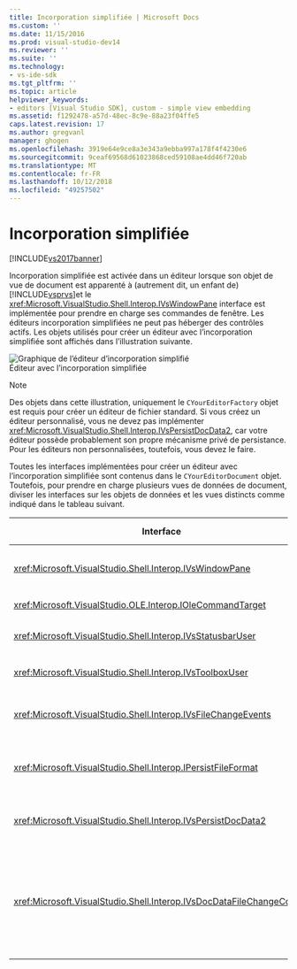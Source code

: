 ```yaml
---
title: Incorporation simplifiée | Microsoft Docs
ms.custom: ''
ms.date: 11/15/2016
ms.prod: visual-studio-dev14
ms.reviewer: ''
ms.suite: ''
ms.technology:
- vs-ide-sdk
ms.tgt_pltfrm: ''
ms.topic: article
helpviewer_keywords:
- editors [Visual Studio SDK], custom - simple view embedding
ms.assetid: f1292478-a57d-48ec-8c9e-88a23f04ffe5
caps.latest.revision: 17
ms.author: gregvanl
manager: ghogen
ms.openlocfilehash: 3919e64e9ce8a3e343a9ebba997a178f4f4230e6
ms.sourcegitcommit: 9ceaf69568d61023868ced59108ae4dd46f720ab
ms.translationtype: MT
ms.contentlocale: fr-FR
ms.lasthandoff: 10/12/2018
ms.locfileid: "49257502"
---
```

# <a name="simplified-embedding"></a>Incorporation simplifiée
[!INCLUDE[vs2017banner](../includes/vs2017banner.md)]

Incorporation simplifiée est activée dans un éditeur lorsque son objet de vue de document est apparenté à (autrement dit, un enfant de) [!INCLUDE[vsprvs](../includes/vsprvs-md.md)]et le <xref:Microsoft.VisualStudio.Shell.Interop.IVsWindowPane> interface est implémentée pour prendre en charge ses commandes de fenêtre. Les éditeurs incorporation simplifiées ne peut pas héberger des contrôles actifs. Les objets utilisés pour créer un éditeur avec l’incorporation simplifiée sont affichés dans l’illustration suivante.  
  
 ![Graphique de l’éditeur d’incorporation simplifié](../extensibility/media/vssimplifiedembeddingeditor.gif "vsSimplifiedEmbeddingEditor")  
Éditeur avec l’incorporation simplifiée  
  
> [!NOTE]
>  Des objets dans cette illustration, uniquement le `CYourEditorFactory` objet est requis pour créer un éditeur de fichier standard. Si vous créez un éditeur personnalisé, vous ne devez pas implémenter <xref:Microsoft.VisualStudio.Shell.Interop.IVsPersistDocData2>, car votre éditeur possède probablement son propre mécanisme privé de persistance. Pour les éditeurs non personnalisées, toutefois, vous devez le faire.  
  
 Toutes les interfaces implémentées pour créer un éditeur avec l’incorporation simplifiée sont contenus dans le `CYourEditorDocument` objet. Toutefois, pour prendre en charge plusieurs vues de données de document, diviser les interfaces sur les objets de données et les vues distincts comme indiqué dans le tableau suivant.  
  
|Interface|Emplacement de l’interface|Utilisez|  
|---------------|---------------------------|---------|  
|<xref:Microsoft.VisualStudio.Shell.Interop.IVsWindowPane>|Vue|Fournit la connexion à la fenêtre parente.|  
|<xref:Microsoft.VisualStudio.OLE.Interop.IOleCommandTarget>|Vue|Gère les commandes.|  
|<xref:Microsoft.VisualStudio.Shell.Interop.IVsStatusbarUser>|Vue|Permet la mise à jour de la barre d’état.|  
|<xref:Microsoft.VisualStudio.Shell.Interop.IVsToolboxUser>|Vue|Permet de **boîte à outils** éléments.|  
|<xref:Microsoft.VisualStudio.Shell.Interop.IVsFileChangeEvents>|Données|Envoie des notifications lorsque le fichier modifié.|  
|<xref:Microsoft.VisualStudio.Shell.Interop.IPersistFileFormat>|Données|Active la fonctionnalité Enregistrer sous pour un type de fichier.|  
|<xref:Microsoft.VisualStudio.Shell.Interop.IVsPersistDocData2>|Données|Active la persistance pour le document.|  
|<xref:Microsoft.VisualStudio.Shell.Interop.IVsDocDataFileChangeControl>|Données|Permet la suppression des événements de changement de fichier, comme le déclenchement de rechargement.|

